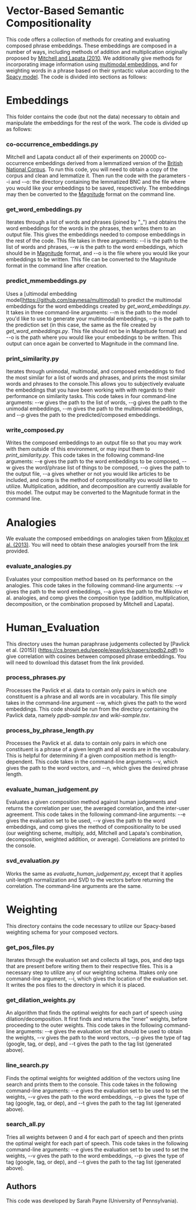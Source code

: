 # Vector-Based Semantic Compositionality
This code offers a collection of methods for creating and evaluating composed phrase embeddings. These embeddings are composed in a number of ways, including methods of addition and multiplication originally proposed by [Mitchell and Lapata (2010](https://onlinelibrary.wiley.com/doi/full/10.1111/j.1551-6709.2010.01106.x). We additionally give methods for incorporating image information using [multimodal embeddings](https://github.com/paynesa/multimodal), and for weighting words in a phrase based on their syntactic value according to the [Spacy model](https://spacy.io/usage/linguistic-features). The code is divided into sections as follows: 

# Embeddings 
This folder contains the code (but not the data) necessary to obtain and manipulate the embeddings for the rest of the work. The code is divided up as follows:
### co-occurrence_embeddings.py
Mitchell and Lapata conduct all of their experiments on 2000D co-occurrence embeddings derived from a lemmatized version of the [British National Corpus](http://www.natcorp.ox.ac.uk/). To run this code, you will need to obtain a copy of the corpus and clean and lemmatize it. Then run the code with the parameters --i and --o: the directory containing the lemmatized BNC and the file where you would like your embeddings to be saved, respectively. The embeddings may then be converted to the [Magnitude](https://github.com/plasticityai/magnitude) format on the command line. 
### get_word_embeddings.py 
Iterates through a list of words and phrases (joined by "\_") and obtains the word embeddings for the words in the phrases, then writes them to an output file. This gives the embeddings needed to compose embeddings in the rest of the code. This file takes in three arguments: --l is the path to the list of words and phrases, --w is the path to the word embeddings, which should be in [Magnitude](https://github.com/plasticityai/magnitude) format, and --o is the file where you would like your embeddings to be written. This file can be converted to the Magnitude format in the command line after creation. 
### predict_mmembeddings.py 
Uses a [ultimodal embedding model]https://github.com/paynesa/multimodal) to predict the multimodal embeddings for the word embeddings created by _get_word_embeddings.py_. It takes in three command-line arguments: --m is the path to the model you'd like to use to generate your multimodal embeddings, --p is the path to the prediction set (in this case, the same as the file created by _get_word_embeddings.py_. This file should not be in Magnitude format) and --o is the path where you would like your embeddings to be written. This output can once again be converted to Magnitude in the command line. 
### print_similarity.py 
Iterates through unimodal, multimodal, and composed embeddings to find the most similar for a list of words and phrases, and prints the most similar words and phrases to the console.This allows you to subjectively evaluate the embeddings that you have been working with with regards to their performance on similarity tasks. This code takes in four command-line arguments: --w gives the path to the list of words, --g gives the path to the unimodal embeddings, --m gives the path to the multimodal embeddings, and --p gives the path to the predicted/composed embeddings. 
### write_composed.py 
Writes the composed embeddings to an output file so that you may work with them outside of this environment, or may input them to _print_similarity.py_. This code takes in the following command-line arguments: --e gives the path to the word embeddings to be composed, --w gives the word/phrase list of things to be composed, --o gives the path to the output file, --a gives whether or not you would like articles to be included, and comp is the method of compositionality you would like to utilize. Multiplication, addition, and decomposition are currently available for this model. The output may be converted to the Magnitude format in the command line. 

# Analogies
We evaluate the composed embeddings on analogies taken from [Mikolov et al. (2013)](https://papers.nips.cc/paper/5021-distributed-representations-of-words-and-phrases-and-their-compositionality.pdf). You will need to obtain these analogies yourself from the link provided. 
### evaluate_analogies.py 
Evaluates your composition method based on its performance on the analogies. This code takes in the following command-line arguments: --v gives the path to the word embeddings, --a gives the path to the Mikolov et al. analogies, and comp gives the composition type (addition, multiplication, decomposition, or the combination proposed by Mitchell and Lapata).

# Human_Evaluation
This directory uses the human paraphrase judgements collected by [Pavlick et al. (2015)] (https://cs.brown.edu/people/epavlick/papers/ppdb2.pdf) to give correlation with cosines between composed phrase embeddings. You will need to download this dataset from the link provided. 
### process_phrases.py
Processes the Pavlick et al. data to contain only pairs in which one constituent is a phrase and all words are in vocabulary. This file simply takes in the command-line argument --w, which gives the path to the word embeddings. This code should be run from the directory containing the Pavlick data, namely _ppdb-sample.tsv_ and _wiki-sample.tsv_. 
### process_by_phrase_length.py
Processes the Pavlick et al. data to contain only pairs in which one constituent is a phrase of a given length and all words are in the vocabulary. This is helpful for determining if a given composition method is length-dependent. This code takes in the command-line arguments --v, which gives the path to the word vectors, and --n, which gives the desired phrase length.
### evaluate_human_judgement.py
Evaluates a given composition method against human judgements and returns the correlation per user, the averaged correlation, and the inter-user agreement. This code takes in the following command-line arguments: --e gives the evaluation set to be used, --v gives the path to the word embeddings, and comp gives the method of compositionality to be used (our weighting scheme, multiply, add, Mitchell and Lapata's combination, decomposition, weighted addition, or average). Correlations are printed to the console. 
### svd_evaluation.py
Works the same as _evaluate_human_judgement.py_, except that it applies unit-length normalization and SVD to the vectors before returning the correlation. The command-line arguments are the same.

# Weighting 
This directory contains the code necessary to utilize our Spacy-based weighting schema for your composed vectors.
### get_pos_files.py 
Iterates through the evaluation set and collects all tags, pos, and dep tags that are present before writing them to their respective files. This is a necessary step to utilize any of our weighting schema. Ittakes only one command-line argument, --i, which gives the location of the evaluation set. It writes the pos files to the directory in which it is placed.  
### get_dilation_weights.py
An algorithm that finds the optimal weights for each part of speech using dilation/decomposition. It first finds and returns the "inner" weights, before proceeding to the outer weights. This code takes in the following command-line arguments: --e gives the evaluation set that should be used to obtain the weights, --v gives the path to the word vectors, --p gives the  type of tag (google, tag, or dep), and --t gives the path to the tag list (generated above). 
### line_search.py 
Finds the optimal weights for weighted addition of the vectors using line search and prints them to the console. This code takes in the following command-line arguments: --e gives the evaluation set to be used to set the weights, --v gives the path to the word embeddings, --p gives the type of tag (google, tag, or dep), and --t gives the path to the tag list (generated above). 
### search_all.py
Tries all weights between 0 and 4 for each part of speech and then prints the optimal weight for each part of speech. This code takes in the following command-line arguments: --e gives the evaluation set to be used to set the weights, --v gives the path to the word embeddings, --p gives the type of tag (google, tag, or dep), and --t gives the path to the tag list (generated above).

## Authors
This code was developed by Sarah Payne (University of Pennsylvania).
